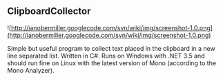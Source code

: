 ## ClipboardCollector ##
![http://ianobermiller.googlecode.com/svn/wiki/img/screenshot-1.0.png](http://ianobermiller.googlecode.com/svn/wiki/img/screenshot-1.0.png)

Simple but useful program to collect text placed in the clipboard in a new line separated list. Written in C#. Runs on Windows with .NET 3.5 and should run fine on Linux with the latest version of Mono (according to the Mono Analyzer).